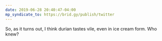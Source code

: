 ```yaml
---
date: 2019-06-28 20:40:47-04:00
mp_syndicate_to: https://brid.gy/publish/twitter
---
```


So, as it turns out, I think durian tastes vile, even in ice cream form. Who knew?